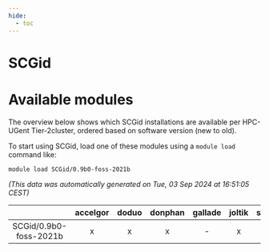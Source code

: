 ```yaml
---
hide:
  - toc
---
```


SCGid
=====

# Available modules


The overview below shows which SCGid installations are available per HPC-UGent Tier-2cluster, ordered based on software version (new to old).

To start using SCGid, load one of these modules using a `module load` command like:

```shell
module load SCGid/0.9b0-foss-2021b
```

*(This data was automatically generated on Tue, 03 Sep 2024 at 16:51:05 CEST)*  

| |accelgor|doduo|donphan|gallade|joltik|shinx|skitty|
| :---: | :---: | :---: | :---: | :---: | :---: | :---: | :---: |
|SCGid/0.9b0-foss-2021b|x|x|x|-|x|-|x|
